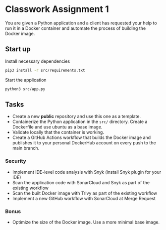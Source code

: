 # Classwork Assignment 1

You are given a Python application and a client has requested your help
to run it in a Docker container and automate the process of building
the Docker image.

## Start up

Install necessary dependencies

```bash
pip3 install -r src/requirements.txt
```

Start the application

```bash
python3 src/app.py
```

## Tasks

- Create a new **public** repository and use this one as a template.
- Containerize the Python application in the `src/` directory.
Create a Dockerfile and use ubuntu as a base image.
- Validate locally that the container is working.
- Create a GitHub Actions workflow that builds the Docker image and publishes
it to your personal DockerHub
account on every push to the main branch.

### Security

- Implement IDE-level code analysis with Snyk (install Snyk plugin for your IDE)
- Scan the application code with SonarCloud and Snyk as part of the existing workflow
- Scan the built Docker image with Trivy as part of the existing workflow
- Implement a new GitHub workflow with SonarCloud at Merge Request

### Bonus

- Optimize the size of the Docker image. Use a more minimal base image.
